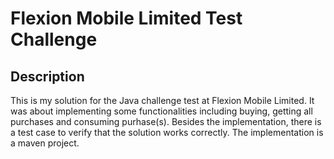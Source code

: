 # Flexion Mobile Limited Test Challenge

## Description

This is my solution for the Java challenge test at Flexion Mobile Limited.
It was about implementing some functionalities including buying, getting all purchases and consuming purhase(s).
Besides the implementation, there is a test case to verify that the solution works correctly.
The implementation is a maven project.

